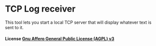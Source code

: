 # TCP Log receiver

This tool lets you start a local TCP server that will display
whatever text is sent to it.

#### License [Gnu Affero General Public License (AGPL) v3](LICENSE.txt)
